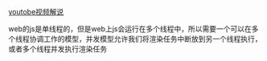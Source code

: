 [youtobe视频解说](https://www.youtube.com/watch?v=FZ0cG47msEk&t=1530s)

web的js是单线程的，但是web上js会运行在多个线程中，所以需要一个可以在多个线程协调工作的模型，并发模型允许我们将渲染任务中断放到另一个线程执行，或者多个线程并发执行渲染任务